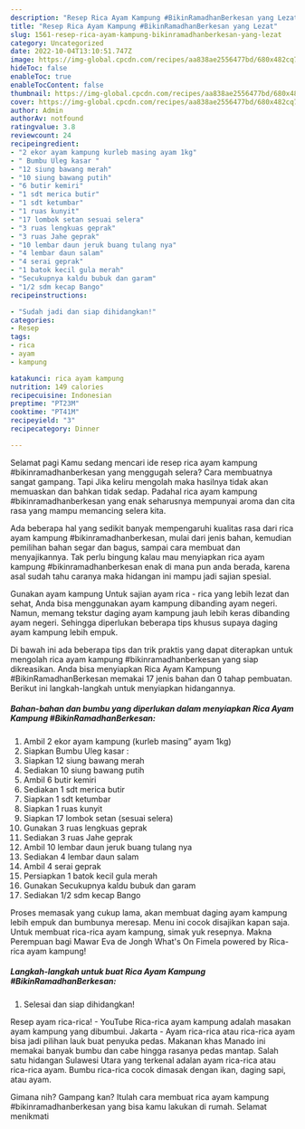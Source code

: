 ```yaml
---
description: "Resep Rica Ayam Kampung #BikinRamadhanBerkesan yang Lezat"
title: "Resep Rica Ayam Kampung #BikinRamadhanBerkesan yang Lezat"
slug: 1561-resep-rica-ayam-kampung-bikinramadhanberkesan-yang-lezat
category: Uncategorized
date: 2022-10-04T13:10:51.747Z
image: https://img-global.cpcdn.com/recipes/aa838ae2556477bd/680x482cq70/rica-ayam-kampung-bikinramadhanberkesan-foto-resep-utama.jpg
hideToc: false
enableToc: true
enableTocContent: false
thumbnail: https://img-global.cpcdn.com/recipes/aa838ae2556477bd/680x482cq70/rica-ayam-kampung-bikinramadhanberkesan-foto-resep-utama.jpg
cover: https://img-global.cpcdn.com/recipes/aa838ae2556477bd/680x482cq70/rica-ayam-kampung-bikinramadhanberkesan-foto-resep-utama.jpg
author: Admin
authorAv: notfound
ratingvalue: 3.8
reviewcount: 24
recipeingredient:
- "2 ekor ayam kampung kurleb masing ayam 1kg"
- " Bumbu Uleg kasar "
- "12 siung bawang merah"
- "10 siung bawang putih"
- "6 butir kemiri"
- "1 sdt merica butir"
- "1 sdt ketumbar"
- "1 ruas kunyit"
- "17 lombok setan sesuai selera"
- "3 ruas lengkuas geprak"
- "3 ruas Jahe geprak"
- "10 lembar daun jeruk buang tulang nya"
- "4 lembar daun salam"
- "4 serai geprak"
- "1 batok kecil gula merah"
- "Secukupnya kaldu bubuk dan garam"
- "1/2 sdm kecap Bango"
recipeinstructions:

- "Sudah jadi dan siap dihidangkan!"
categories:
- Resep
tags:
- rica
- ayam
- kampung

katakunci: rica ayam kampung 
nutrition: 149 calories
recipecuisine: Indonesian
preptime: "PT23M"
cooktime: "PT41M"
recipeyield: "3"
recipecategory: Dinner

---
```



Selamat pagi Kamu sedang mencari ide resep rica ayam kampung #bikinramadhanberkesan yang menggugah selera? Cara membuatnya sangat gampang. Tapi Jika keliru mengolah maka hasilnya tidak akan memuaskan dan bahkan tidak sedap. Padahal rica ayam kampung #bikinramadhanberkesan yang enak seharusnya mempunyai aroma dan cita rasa yang mampu memancing selera kita.


Ada beberapa hal yang sedikit banyak mempengaruhi kualitas rasa dari rica ayam kampung #bikinramadhanberkesan, mulai dari jenis bahan, kemudian pemilihan bahan segar dan bagus, sampai cara membuat dan menyajikannya. Tak perlu bingung kalau mau menyiapkan rica ayam kampung #bikinramadhanberkesan enak di mana pun anda berada, karena asal sudah tahu caranya maka hidangan ini mampu jadi sajian spesial.

Gunakan ayam kampung Untuk sajian ayam rica - rica yang lebih lezat dan sehat, Anda bisa menggunakan ayam kampung dibanding ayam negeri. Namun, memang tekstur daging ayam kampung jauh lebih keras dibanding ayam negeri. Sehingga diperlukan beberapa tips khusus supaya daging ayam kampung lebih empuk.


Di bawah ini ada beberapa tips dan trik praktis yang dapat diterapkan untuk mengolah rica ayam kampung #bikinramadhanberkesan yang siap dikreasikan. Anda bisa menyiapkan Rica Ayam Kampung #BikinRamadhanBerkesan memakai 17 jenis bahan dan 0 tahap pembuatan. Berikut ini langkah-langkah untuk menyiapkan hidangannya.

<!--inarticleads1-->

##### Bahan-bahan dan bumbu yang diperlukan dalam menyiapkan Rica Ayam Kampung #BikinRamadhanBerkesan:

1. Ambil 2 ekor ayam kampung (kurleb masing” ayam 1kg)
1. Siapkan  Bumbu Uleg kasar :
1. Siapkan 12 siung bawang merah
1. Sediakan 10 siung bawang putih
1. Ambil 6 butir kemiri
1. Sediakan 1 sdt merica butir
1. Siapkan 1 sdt ketumbar
1. Siapkan 1 ruas kunyit
1. Siapkan 17 lombok setan (sesuai selera)
1. Gunakan 3 ruas lengkuas geprak
1. Sediakan 3 ruas Jahe geprak
1. Ambil 10 lembar daun jeruk buang tulang nya
1. Sediakan 4 lembar daun salam
1. Ambil 4 serai geprak
1. Persiapkan 1 batok kecil gula merah
1. Gunakan Secukupnya kaldu bubuk dan garam
1. Sediakan 1/2 sdm kecap Bango


Proses memasak yang cukup lama, akan membuat daging ayam kampung lebih empuk dan bumbunya meresap. Menu ini cocok disajikan kapan saja. Untuk membuat rica-rica ayam kampung, simak yuk resepnya. Makna Perempuan bagi Mawar Eva de Jongh What&#39;s On Fimela powered by Rica-rica ayam kampung! 

<!--inarticleads2-->

##### Langkah-langkah untuk buat Rica Ayam Kampung #BikinRamadhanBerkesan:


1. Selesai dan siap dihidangkan!

Resep ayam rica-rica! - YouTube Rica-rica ayam kampung adalah masakan ayam kampung yang dibumbui. Jakarta - Ayam rica-rica atau rica-rica ayam bisa jadi pilihan lauk buat penyuka pedas. Makanan khas Manado ini memakai banyak bumbu dan cabe hingga rasanya pedas mantap. Salah satu hidangan Sulawesi Utara yang terkenal adalan ayam rica-rica atau rica-rica ayam. Bumbu rica-rica cocok dimasak dengan ikan, daging sapi, atau ayam. 

Gimana nih? Gampang kan? Itulah cara membuat rica ayam kampung #bikinramadhanberkesan yang bisa kamu lakukan di rumah. Selamat menikmati
